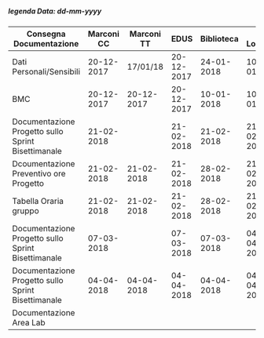 ##### legenda Data: dd-mm-yyyy

| Consegna Documentazione | Marconi CC | Marconi TT | EDUS | Biblioteca | TX Logistik| 
|--- | --- | --- | --- | --- | --- | 
| Dati Personali/Sensibili | 20-12-2017  | 17/01/18 | 20-12-2017 | 24-01-2018 | 10-01-18 |
| BMC | 20-12-2017 | 20-12-2017 | 20-12-2017 | 10-01-2018 | 10-01-18 |
| Documentazione Progetto sullo Sprint Bisettimanale | 21-02-2018 |  | 21-02-2018 | 21-02-2018 | 21-02-2018 | 
| Dcoumentazione Preventivo ore Progetto | 21-02-2018 | 21-02-2018 | 21-02-2018 | 28-02-2018 | 21-02-2018 | 
| Tabella Oraria gruppo | 21-02-2018 | 21-02-2018 | 21-02-2018 | 28-02-2018 | 21-02-2018 | 
| Documentazione Progetto sullo Sprint Bisettimanale | 07-03-2018 |  | 07-03-2018 | 07-03-2018 | 04-04-2018 | 
| Documentazione Progetto sullo Sprint Bisettimanale | 04-04-2018 | 04-04-2018 | 04-04-2018 | 04-04-2018 | 04-04-2018 | 
| Documentazione Area Lab | | | | |


